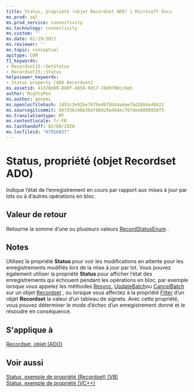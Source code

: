 ```yaml
---
title: Status, propriété (objet Recordset ADO) | Microsoft Docs
ms.prod: sql
ms.prod_service: connectivity
ms.technology: connectivity
ms.custom: ''
ms.date: 01/19/2017
ms.reviewer: ''
ms.topic: conceptual
apitype: COM
f1_keywords:
- Recordset15::GetStatus
- Recordset15::Status
helpviewer_keywords:
- Status property [ADO Recordset]
ms.assetid: 41d70d89-880f-4850-9d17-19d9790cc8eb
author: MightyPen
ms.author: genemi
ms.openlocfilehash: 1d91c3e92be7679ad6fbbb4a4ee7bd1bb6a48422
ms.sourcegitcommit: b87d36c46b39af8b929ad94ec707dee8800950f5
ms.translationtype: MT
ms.contentlocale: fr-FR
ms.lasthandoff: 02/08/2020
ms.locfileid: "67916837"
---
```

# <a name="status-property-ado-recordset"></a>Status, propriété (objet Recordset ADO)
Indique l’état de l’enregistrement en cours par rapport aux mises à jour par lots ou à d’autres opérations en bloc.  
  
## <a name="return-value"></a>Valeur de retour  
 Retourne la somme d’une ou plusieurs valeurs [RecordStatusEnum](../../../ado/reference/ado-api/recordstatusenum.md) .  
  
## <a name="remarks"></a>Notes  
 Utilisez la propriété **Status** pour voir les modifications en attente pour les enregistrements modifiés lors de la mise à jour par lot. Vous pouvez également utiliser la propriété **Status** pour afficher l’état des enregistrements qui échouent pendant les opérations en bloc, par exemple lorsque vous appelez les méthodes [Resync](../../../ado/reference/ado-api/resync-method.md), [UpdateBatch](../../../ado/reference/ado-api/updatebatch-method.md)ou [CancelBatch](../../../ado/reference/ado-api/cancelbatch-method-ado.md) sur un objet [Recordset](../../../ado/reference/ado-api/recordset-object-ado.md) , ou lorsque vous affectez à la propriété [Filter](../../../ado/reference/ado-api/filter-property.md) d’un objet **Recordset** la valeur d’un tableau de signets. Avec cette propriété, vous pouvez déterminer le mode d’échec d’un enregistrement donné et le résoudre en conséquence.  
  
## <a name="applies-to"></a>S'applique à  
 [Recordset, objet (ADO)](../../../ado/reference/ado-api/recordset-object-ado.md)  
  
## <a name="see-also"></a>Voir aussi  
 [Status, exemple de propriété (Recordset) (VB)](../../../ado/reference/ado-api/status-property-example-recordset-vb.md)   
 [Status, exemple de propriété (VC++)](../../../ado/reference/ado-api/status-property-example-vc.md)   
